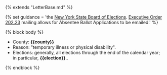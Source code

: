 {% extends "LetterBase.md" %}

{% set guidance = 'the [New York State Board of Elections](https://www.elections.ny.gov/votingabsentee.html). [Executive Order 202.23](https://www.elections.ny.gov/Covid19ExecOrders.html#:~:text=Executive%20Order%20202.23%2C%20issued%20on,eligible%20active%20and%20inactive%20voters.) mailing allows for Absentee Ballot Applications to be emailed.' %}

{% block body %}
- County: **{{county}}**
- Reason: "temporary illness or physical disability".
- Elections: generally, all elections through the end of the calendar year; in particular, **{{election}}**..

{% endblock %}

